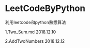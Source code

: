 # LeetCodeByPython

利用leetcode和python熟悉算法

1.Two_Sum.md    2018.12.10

2.AddTwoNumbers    2018.12.12
